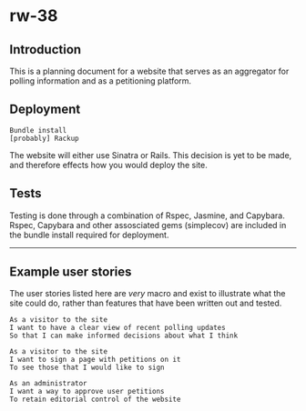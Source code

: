 # rw-38

## Introduction
This is a planning document for a website that serves as an aggregator for polling information and as a petitioning platform. 

## Deployment
```
Bundle install
[probably] Rackup
```

The website will either use Sinatra or Rails. This decision is yet to be made, and therefore effects how you would deploy the site.

## Tests
Testing is done through a combination of Rspec, Jasmine, and Capybara. Rspec, Capybara and other assosciated gems (simplecov) are included in the bundle install required for deployment.

---
## Example user stories
The user stories listed here are *very* macro and exist to illustrate what the site could do, rather than features that have been written out and tested.
```
As a visitor to the site
I want to have a clear view of recent polling updates
So that I can make informed decisions about what I think

As a visitor to the site
I want to sign a page with petitions on it
To see those that I would like to sign

As an administrator
I want a way to approve user petitions
To retain editorial control of the website
```